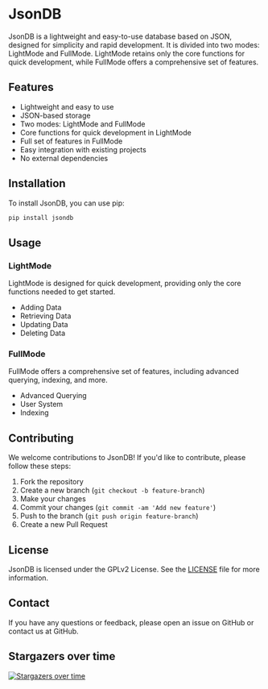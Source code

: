 # JsonDB

JsonDB is a lightweight and easy-to-use database based on JSON, designed for simplicity and rapid development. It is divided into two modes: LightMode and FullMode. LightMode retains only the core functions for quick development, while FullMode offers a comprehensive set of features.

## Features

- Lightweight and easy to use
- JSON-based storage
- Two modes: LightMode and FullMode
- Core functions for quick development in LightMode
- Full set of features in FullMode
- Easy integration with existing projects
- No external dependencies

## Installation

To install JsonDB, you can use pip:

```bash
pip install jsondb
```

## Usage

### LightMode

LightMode is designed for quick development, providing only the core functions needed to get started.

- Adding Data
- Retrieving Data
- Updating Data
- Deleting Data


### FullMode

FullMode offers a comprehensive set of features, including advanced querying, indexing, and more.

- Advanced Querying
- User System
- Indexing


## Contributing

We welcome contributions to JsonDB! If you'd like to contribute, please follow these steps:

1. Fork the repository
2. Create a new branch (`git checkout -b feature-branch`)
3. Make your changes
4. Commit your changes (`git commit -am 'Add new feature'`)
5. Push to the branch (`git push origin feature-branch`)
6. Create a new Pull Request

## License

JsonDB is licensed under the GPLv2 License. See the [LICENSE](LICENSE) file for more information.

## Contact

If you have any questions or feedback, please open an issue on GitHub or contact us at GitHub.

## Stargazers over time
[![Stargazers over time](https://starchart.cc/LightDevTeam/JsonDB.svg?variant=adaptive)](https://starchart.cc/LightDevTeam/JsonDB)
